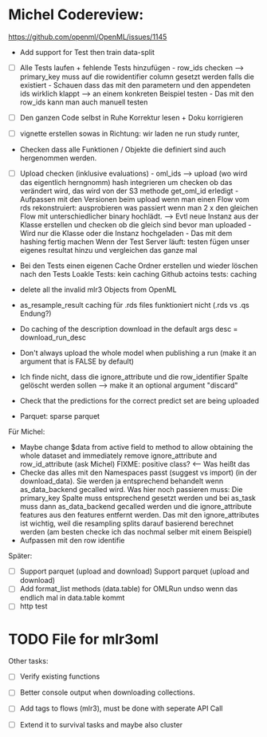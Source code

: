 # Michel Codereview:

https://github.com/openml/OpenML/issues/1145

- Add support for Test then train data-split
- [ ] Alle Tests laufen + fehlende Tests hinzufügen
      - row_ids checken --> primary_key muss auf die rowidentifier column gesetzt werden falls die
      existiert
      - Schauen dass das mit den parametern und den appendeten ids wirklich klappt
        --> an einem konkreten Beispiel testen
      - Das mit den row_ids kann man auch manuell testen

- [ ] Den ganzen Code selbst in Ruhe Korrektur lesen + Doku korrigieren

- [ ] vignette erstellen sowas in Richtung: wir laden ne run study runter,
- Checken dass alle Funktionen / Objekte die definiert sind auch hergenommen werden.

- [ ] Upload checken (inklusive evaluations)
      - oml_ids --> upload (wo wird das eigentlich herngnomm)
        hash integrieren um checken ob das verändert wird, das wird von der S3 methode get_oml_id erledigt
      - Aufpassen mit den Versionen beim upload wenn man einen Flow vom rds rekonstruiert:
        ausprobieren was passiert wenn man 2 x den gleichen Flow mit unterschiedlicher binary hochlädt.
      --> Evtl neue Instanz aus der Klasse erstellen und checken ob die gleich sind bevor man uploaded
      - Wird nur die Klasse oder die Instanz hochgeladen
      - Das mit dem hashing fertig machen
    Wenn der Test Server läuft: testen
  fügen unser eigenes resultat hinzu und vergleichen das ganze mal
- Bei den Tests einen eigenen Cache Ordner erstellen und wieder löschen nach den Tests
  Loakle Tests: kein caching
  Github actoins tests: caching

- delete all the invalid mlr3 Objects from OpenML

- as_resample_result caching für .rds files funktioniert nicht (.rds vs .qs Endung?)

- Do caching of the description download in the default args desc = download_run_desc

- Don't always upload the whole model when publishing a run (make it an argument that is FALSE by default)

- Ich finde nicht, dass die ignore_attribute und die row_identifier Spalte gelöscht werden sollen
    --> make it an optional argument "discard"

- Check that the predictions for the correct predict set are being uploaded


- Parquet: sparse parquet


Für Michel:

- Maybe change $data from active field to method to allow obtaining the whole dataset and immediately remove
ignore_attribute and row_id_attribute (ask Michel)
FIXME: positive class? <-- Was heißt das
- Checke das alles mit den Namespaces passt (suggest vs import)
(in der download_data). Sie werden ja entsprechend behandelt wenn as_data_backend gecalled wird.
Was hier noch passieren muss: Die primary_key Spalte muss entsprechend gesetzt werden und bei
as_task muss dann as_data_backend gecalled werden und die ignore_attribute features aus den features
entfernt werden. Das mit den ignore_attributes ist wichtig, weil die resampling splits darauf
basierend berechnet werden (am besten checke ich das nochmal selber mit einem Beispiel)
- Aufpassen mit den row identifie

Später:
- [ ] Support parquet (upload and download) Support parquet (upload and download)
- [ ] Add format_list methods (data.table) for OMLRun undso wenn das endlich mal in data.table kommt
- [ ] http test

# TODO File for mlr3oml
Other tasks:
- [ ] Verify existing functions
- [ ] Better console output when downloading collections.
- [ ] Add tags to flows (mlr3), must be done with seperate API Call
- [ ] Extend it to survival tasks and maybe also cluster


<!-- Optional: -->
<!-- - When doing multiuploads that fails, provide the possibility to delete those that were -->
<!-- uploaded. Most important for uploading benchmark results. -->
